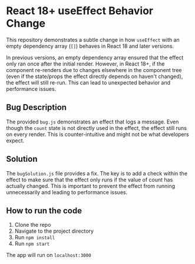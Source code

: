 # React 18+ useEffect Behavior Change

This repository demonstrates a subtle change in how `useEffect` with an empty dependency array (`[]`) behaves in React 18 and later versions.

In previous versions, an empty dependency array ensured that the effect only ran once after the initial render.  However, in React 18+, if the component re-renders due to changes elsewhere in the component tree (even if the state/props the effect directly depends on haven't changed), the effect will still re-run.  This can lead to unexpected behavior and performance issues.

## Bug Description

The provided `bug.js` demonstrates an effect that logs a message.  Even though the `count` state is not directly used in the effect, the effect still runs on every render.  This is counter-intuitive and might not be what developers expect.

## Solution

The `bugSolution.js` file provides a fix.  The key is to add a check within the effect to make sure that the effect only runs if the value of count has actually changed. This is important to prevent the effect from running unnecessarily and leading to performance issues.

## How to run the code

1. Clone the repo
2. Navigate to the project directory
3. Run `npm install`
4. Run `npm start`

The app will run on `localhost:3000`